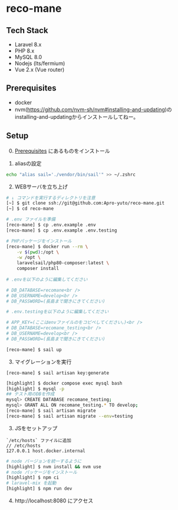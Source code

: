 # reco-mane

## Tech Stack
- Laravel 8.x
- PHP 8.x
- MySQL 8.0
- Nodejs (lts/fermium)
- Vue 2.x (Vue router)

## Prerequisites

- docker
- nvm(https://github.com/nvm-sh/nvm#installing-and-updating)のinstalling-and-updatingからインストールしてねー。

## Setup

0. [Prerequisites](#Prerequisites) にあるものをインストール

1. aliasの設定
```bash
echo "alias sail='./vendor/bin/sail'" >> ~/.zshrc
```

2. WEBサーバを立ち上げ

```bash
# ↓ コマンドを実行するディレクトリを注意
[~] $ git clone ssh://git@github.com:Apro-yuto/reco-mane.git
[~] $ cd reco-mane

# .env ファイルを準備
[reco-mane] $ cp .env.example .env
[reco-mane] $ cp .env.example .env.testing

# PHPパッケージをインストール
[reco-mane] $ docker run --rm \
    -v $(pwd):/opt \
    -w /opt \
    laravelsail/php80-composer:latest \
    composer install
    
# .envを以下のように編集してください

# DB_DATABASE=recomane<br />
# DB_USERNAME=develop<br />
# DB_PASSWORD=(長島まで聞きにきてください)

# .env.testingを以下のように編集してください

# APP_KEY=(ここはenvファイルのをコピペしてください。)<br />
# DB_DATABASE=recomane_testing<br />
# DB_USERNAME=develop<br />
# DB_PASSWORD=(長島まで聞きにきてください)

[reco-mane] $ sail up
```



3. マイグレーションを実行

```
[reco-mane] $ sail artisan key:generate
```

```bash
[highlight] $ docker compose exec mysql bash
[highlight] $ mysql -p
## テスト用のDBを作成
mysql> CREATE DATABASE recomane_testing;
mysql> GRANT ALL ON recomane_testing.* TO develop;
[reco-mane] $ sail artisan migrate
[reco-mane] $ sail artisan migrate --env=testing
```
3. JSをセットアップ
```
`/etc/hosts` ファイルに追加
// /etc/hosts
127.0.0.1 host.docker.internal
```

```zsh
# node バージョンを統一するように
[highlight] $ nvm install && nvm use
# node パッケージをインストール
[highlight] $ npm ci
# laravel-mix を起動
[highlight] $ npm run dev
```

4. http://localhost:8080 にアクセス
